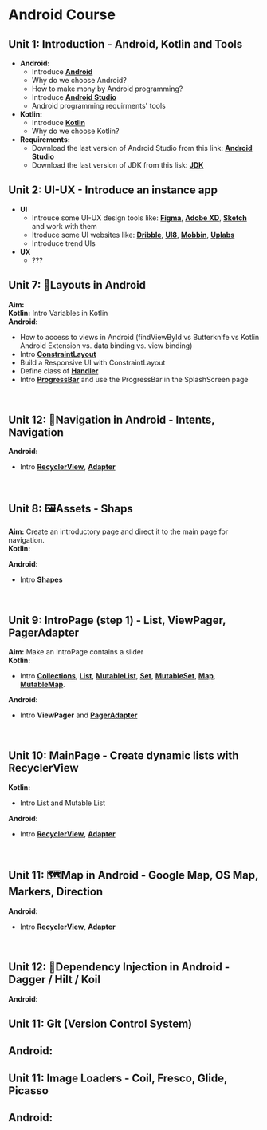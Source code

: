 # Android Course


## Unit 1: Introduction  - Android, Kotlin and Tools
- **Android:**
  - Introduce **[Android](https://www.android.com/)**
  - Why do we choose Android?
  - How to make mony by Android programming?
  - Introduce **[Android Studio](https://developer.android.com/studio)**
  - Android programming requirments' tools
- **Kotlin:**
  - Introduce **[Kotlin](https://kotlinlang.org/)**
  - Why do we choose Kotlin?
- **Requirements:**
  - Download the last version of Android Studio from this link: **[Android Studio](https://developer.android.com/studio)**
  - Download the last version of JDK from this lisk: **[JDK](https://www.oracle.com/java/technologies/downloads/)**

  
  
## Unit 2: UI-UX  - Introduce an instance app
- **UI**
  - Introuce some UI-UX design tools like: **[Figma](https://www.figma.com)**, **[Adobe XD](https://www.adobe.com/products/xd.html)**, **[Sketch](https://www.sketch.com/)** and work with them
  - Itroduce some UI websites like: **[Dribble](https://dribbble.com/)**, **[UI8](https://ui8.net/)**, **[Mobbin](https://mobbin.com/)**, **[Uplabs](https://www.uplabs.com/)**
  - Introduce trend UIs
- **UX**
  - ???


## Unit 7:   🏢**Layouts in Android**
 **Aim:**   <br>
 **Kotlin:**  Intro Variables in Kotlin <br>
 **Android:**
 - How to access to views in Android (findViewById vs Butterknife vs Kotlin Android Extension vs. data binding vs. view binding)
 - Intro **[ConstraintLayout](https://developer.android.com/develop/ui/views/layout/constraint-layout)**<br>
 - Build a Responsive UI with ConstraintLayout 
 - Define class of **[Handler](https://developer.android.com/reference/android/os/Handler#:~:text=A%20Handler%20allows%20you%20to,is%20bound%20to%20a%20Looper%20.)**
 - Intro **[ProgressBar](https://developer.android.com/reference/android/widget/ProgressBar)**  and use the ProgressBar in the SplashScreen page
<br>


## Unit 12:   🧭**Navigation in Android**  -  Intents, Navigation
 **Android:** 
 - Intro **[RecyclerView](https://developer.android.com/reference/androidx/recyclerview/widget/RecyclerView)**, **[Adapter](https://developer.android.com/reference/androidx/recyclerview/widget/RecyclerView.Adapter)**
<br>



## Unit 8:   🖼**Assets**  - Shaps
 **Aim:**   Create an introductory page and direct it to the main page for navigation.<br/>
 **Kotlin:**
 
 **Android:** 
 - Intro **[Shapes](https://developer.android.com/reference/kotlin/androidx/compose/material/Shapes)**
<br>


## Unit 9:   IntroPage (step 1)  - List, ViewPager, PagerAdapter
 **Aim:**   Make an IntroPage contains a slider<br>
 **Kotlin:**
 - Intro **[Collections]()**, **[List]()**, **[MutableList]()**, **[Set]()**, **[MutableSet]()**, **[Map]()**, **[MutableMap]()**.

 **Android:** 
 - Intro **ViewPager** and **[PagerAdapter](https://developer.android.com/reference/kotlin/androidx/viewpager/widget/PagerAdapter)**
<br>


## Unit 10:   MainPage  - Create dynamic lists with RecyclerView
 **Kotlin:**
 - Intro List and Mutable List

 **Android:** 
 - Intro **[RecyclerView](https://developer.android.com/reference/androidx/recyclerview/widget/RecyclerView)**, **[Adapter](https://developer.android.com/reference/androidx/recyclerview/widget/RecyclerView.Adapter)**
<br>



## Unit 11:  🗺**Map in Android**  - Google Map, OS Map, Markers, Direction
 **Android:** 
 - Intro **[RecyclerView](https://developer.android.com/reference/androidx/recyclerview/widget/RecyclerView)**, **[Adapter](https://developer.android.com/reference/androidx/recyclerview/widget/RecyclerView.Adapter)**
<br>


## Unit 12: 💉**Dependency Injection in Android**  - Dagger / Hilt / Koil
 **Android:** 


## Unit 11:  **Git (Version Control System)**
 **Android:** 
 - 

## Unit 11:  **Image Loaders** - Coil, Fresco, Glide, Picasso
 **Android:** 
 - 
